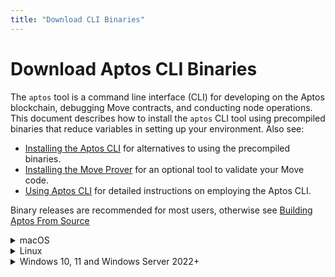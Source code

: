 ```yaml
---
title: "Download CLI Binaries"
---
```


# Download Aptos CLI Binaries

The `aptos` tool is a command line interface (CLI) for developing on the Aptos blockchain, debugging Move contracts, and conducting node operations. This document describes how to install the `aptos` CLI tool using precompiled binaries that reduce variables in setting up your environment. Also see:

- [Installing the Aptos CLI](./index.md) for alternatives to using the precompiled binaries.
- [Installing the Move Prover](./install-move-prover.md) for an optional tool to validate your Move code.
- [Using Aptos CLI](../use-cli/use-aptos-cli.md) for detailed instructions on employing the Aptos CLI.

Binary releases are recommended for most users, otherwise see [Building Aptos From Source](../../../guides/building-from-source.md)

<details>
<summary>macOS</summary>

## macOS

We do not release binaries for macOS, you must use [brew](https://brew.sh/).

</details>

<details>
<summary>Linux</summary>

## Linux

:::tip
These instructions have been tested on Ubuntu 20.04.
:::

1. Go to the [Aptos CLI release page](https://github.com/aptos-labs/aptos-core/releases?q=cli&expanded=true).
2. Click the **Assets** expandable menu for the latest release.
3. You will see the zip files with the filename of the format: `aptos-cli-<version>-<platform>`. These are the platform-specific pre-compiled binaries of the CLI. Download the zip file for your platform, dismissing any warnings.
4. Unzip the downloaded file. This will extract the `aptos` CLI binary file into your default downloads folder.
5. Move this extracted `aptos` binary file into your preferred local folder.

   :::tip
   Upgrading? Remember to look in the default download folder
   When you update the CLI binary with the latest version, note that the newer version binary will be downloaded to your default Downloads folder. Remember to move this newer version binary from the Downloads folder to `~/bin/aptos` folder (overwriting the older version).
   :::

6. Make this `~/bin/aptos` an executable by running this command:
   - `chmod +x ~/bin/aptos`.
7. Type `~/bin/aptos help` to read help instructions.
8. Add `~/bin` to your path in your `.bashrc` or `.zshrc` file for future use.

</details>

<details>
<summary>Windows 10, 11 and Windows Server 2022+</summary>

## Windows 10, 11 and Windows Server 2022+

:::tip
These instructions have been tested on Windows 11 and Windows Server 2022. Windows support is new and some features may be not complete. Open [GitHub issues](https://github.com/aptos-labs/aptos-core/issues) for bugs.
:::

1. Go to the [Aptos CLI release page](https://github.com/aptos-labs/aptos-core/releases?q=cli&expanded=true).
2. Click the **Assets** expandable menu for the latest release.
3. You will see the zip files with the filename of the format: `aptos-cli-<version>-<platform>`. These are the platform-specific pre-compiled binaries of the CLI. Download the zip file for your platform, dismissing any warnings.
4. Unzip the downloaded file. This will extract the `aptos` CLI binary file into your default downloads folder. For example, on Windows it is the `\Users\user\Downloads` folder.
5. Move this extracted `aptos` binary file into your preferred local folder.
   :::tip Upgrading? Remember to look in the default download folder
   When you update the CLI binary with the latest version, note that the newer version binary will be downloaded to your default Downloads folder. Remember to move this newer version binary from the Downloads folder to your preferred location.
   :::
6. Open a PowerShell terminal via the windows start menu
7. In the PowerShell terminal, you can get help instructions by running the command with help. For example ` .\Downloads\aptos-cli-0.3.5-Windows-x86_64\aptos.exe help` to read help instructions.

</details>
